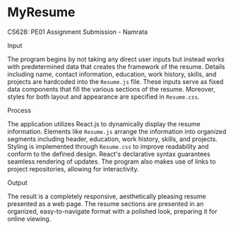 # MyResume
CS628: PE01 Assignment Submission - Namrata

Input

The program begins by not taking any direct user inputs but instead works with predetermined data that creates the framework of the resume. Details including name, contact information, education, work history, skills, and projects are hardcoded into the `Resume.js` file. These inputs serve as fixed data components that fill the various sections of the resume. Moreover, styles for both layout and appearance are specified in `Resume.css`.

Process

The application utilizes React.js to dynamically display the resume information. Elements like `Resume.js` arrange the information into organized segments including header, education, work history, skills, and projects. Styling is implemented through `Resume.css` to improve readability and conform to the defined design. React's declarative syntax guarantees seamless rendering of updates. The program also makes use of links to project repositories, allowing for interactivity.

Output

The result is a completely responsive, aesthetically pleasing resume presented as a web page. The resume sections are presented in an organized, easy-to-navigate format with a polished look, preparing it for online viewing.
